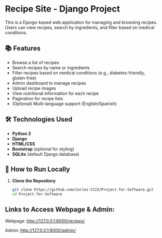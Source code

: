 # Recipe Site - Django Project

This is a Django-based web application for managing and browsing recipes.  
Users can view recipes, search by ingredients, and filter based on medical conditions.

## 📚 Features

- Browse a list of recipes
- Search recipes by name or ingredients
- Filter recipes based on medical conditions (e.g., diabetes-friendly, gluten-free)
- Admin dashboard to manage recipes
- Upload recipe images
- View nutritional information for each recipe
- Pagination for recipe lists
- (Optional) Multi-language support (English/Spanish)

## 🛠 Technologies Used

- **Python 3**
- **Django**
- **HTML/CSS**
- **Bootstrap** (optional for styling)
- **SQLite** (default Django database)

## 🚀 How to Run Locally

1. **Clone the Repository**
   ```bash
   git clone https://github.com/Carlos-CC23/Project-for-Software.git
   cd Project-for-Software


## Links to Access Webpage & Admin:

Webpage: http://127.0.0.1:8000/recipes/

Admin: http://127.0.0.1:8000/admin/
